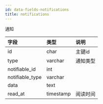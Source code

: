```yaml
---
id: data-fields-notifications
title: notifications
---
```


通知

| 字段 | 类型 | 说明 |
| :- | :- | :- |
| id | char | 主键id |
| type | varchar | 通知类型 |
| notifiable_id | int |  |
| notifiable_type | varchar |  |
| data | text |  |
| read_at | timestamp | 阅读时间 |
